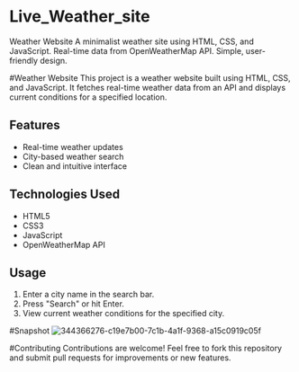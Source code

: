 # Live_Weather_site
Weather Website A minimalist weather site using HTML, CSS, and JavaScript. Real-time data from OpenWeatherMap API. Simple, user-friendly design.

#Weather Website
This project is a weather website built using HTML, CSS, and JavaScript. It fetches real-time weather data from an API and displays current conditions for a specified location.

## Features
- Real-time weather updates
- City-based weather search
- Clean and intuitive interface

## Technologies Used
- HTML5
- CSS3
- JavaScript
- OpenWeatherMap API

## Usage
1. Enter a city name in the search bar.
2. Press "Search" or hit Enter.
3. View current weather conditions for the specified city.

#Snapshot
![344366276-c19e7b00-7c1b-4a1f-9368-a15c0919c05f](https://github.com/user-attachments/assets/8a4888cb-05eb-408b-81c6-1a55bb91fd35)


#Contributing
Contributions are welcome! Feel free to fork this repository and submit pull requests for improvements or new features.
